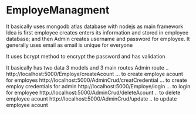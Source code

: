 # EmployeManagment

It basically uses mongodb atlas database with nodejs as main framework
Idea is first employee creates enters its information and stored in employee database;
and then Admin creates username and password for employee. It generally uses email as email
is unique for everyone


It uses bcrypt method to encrypt the password and has validation

It basically has two data 3 models and 3 main routes
Admin route ..
http://localhost:5000/Employe/createAcount ... to create employe acount for employes
http://localhost:5000/AdminCrud/creatCredential ... to create employ credentials for admin
http://localhost:5000/Employe/login ... to login for employee
http://localhost:5000/AdminCrud/deleteAcount .. to delete employee acount
http://localhost:5000/AdminCrud/update  .. to update employee acount
